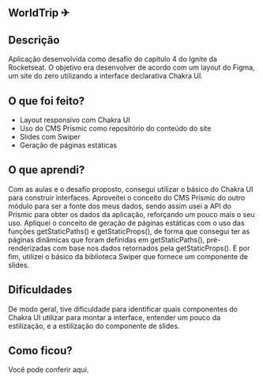 ## WorldTrip ✈

## Descrição

Aplicação desenvolvida como desafio do capítulo 4 do Ignite da Rocketseat. 
O objetivo era desenvolver de acordo com um layout do Figma, um site do zero utilizando a interface declarativa Chakra UI. 

## O que foi feito? 

- Layout responsivo com Chakra UI
- Uso do CMS Prismic como repositório do conteúdo do site
- Slides com Swiper
- Geração de páginas estáticas

## O que aprendi?

Com as aulas e o desafio proposto, consegui utilizar o básico do Chakra UI para construir interfaces. Aproveitei o conceito do CMS Prismic do outro módulo para ser a fonte dos meus dados, sendo assim usei a API do Prismic para obter os dados da aplicação, reforçando um pouco mais o seu uso.
Apliquei o conceito de geração de páginas estáticas com o uso das funções getStaticPaths() e getStaticProps(), de forma que consegui ter as páginas dinâmicas que foram definidas em getStaticPaths(), pré-renderizadas com base nos dados retornados pela getStaticProps(). 
E por fim, utilizei o básico da biblioteca Swiper que fornece um componente de slides. 


## Dificuldades

De modo geral, tive dificuldade para identificar quais componentes do Chakra UI utilizar para montar a interface, entender um pouco da estilização, e a estilização do componente de slides.

## Como ficou? 

Você pode conferir aqui. 
